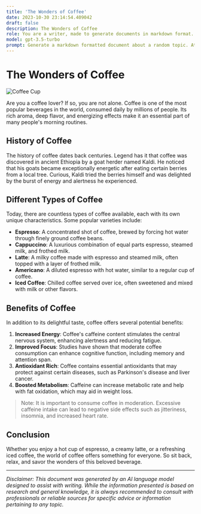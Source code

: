 ```yaml
---
title: 'The Wonders of Coffee'
date: 2023-10-30 23:14:54.409042
draft: false
description: The Wonders of Coffee
role: You are a writer, made to generate documents in markdown format. It is very important that all of the documents you generate are in valid markdown format.
model: gpt-3.5-turbo
prompt: Generate a markdown formatted document about a random topic. At the bottom, include a disclaimer explaining that the document was generated by you. The first line of the document should be the title. Make sure that the entire document is in proper markdown format, using a mix of various tags to make the document visually appealing.
---
```


# The Wonders of Coffee

![Coffee Cup](https://example.com/coffee-cup.jpg)

Are you a coffee lover? If so, you are not alone. Coffee is one of the most popular beverages in the world, consumed daily by millions of people. Its rich aroma, deep flavor, and energizing effects make it an essential part of many people's morning routines.

## History of Coffee

The history of coffee dates back centuries. Legend has it that coffee was discovered in ancient Ethiopia by a goat herder named Kaldi. He noticed that his goats became exceptionally energetic after eating certain berries from a local tree. Curious, Kaldi tried the berries himself and was delighted by the burst of energy and alertness he experienced.

## Different Types of Coffee

Today, there are countless types of coffee available, each with its own unique characteristics. Some popular varieties include:

- **Espresso**: A concentrated shot of coffee, brewed by forcing hot water through finely ground coffee beans.
- **Cappuccino**: A luxurious combination of equal parts espresso, steamed milk, and frothed milk.
- **Latte**: A milky coffee made with espresso and steamed milk, often topped with a layer of frothed milk.
- **Americano**: A diluted espresso with hot water, similar to a regular cup of coffee.
- **Iced Coffee**: Chilled coffee served over ice, often sweetened and mixed with milk or other flavors.

## Benefits of Coffee

In addition to its delightful taste, coffee offers several potential benefits:

1. **Increased Energy**: Coffee's caffeine content stimulates the central nervous system, enhancing alertness and reducing fatigue.
2. **Improved Focus**: Studies have shown that moderate coffee consumption can enhance cognitive function, including memory and attention span.
3. **Antioxidant Rich**: Coffee contains essential antioxidants that may protect against certain diseases, such as Parkinson's disease and liver cancer.
4. **Boosted Metabolism**: Caffeine can increase metabolic rate and help with fat oxidation, which may aid in weight loss.

> Note: It is important to consume coffee in moderation. Excessive caffeine intake can lead to negative side effects such as jitteriness, insomnia, and increased heart rate.

## Conclusion

Whether you enjoy a hot cup of espresso, a creamy latte, or a refreshing iced coffee, the world of coffee offers something for everyone. So sit back, relax, and savor the wonders of this beloved beverage.

---

*Disclaimer: This document was generated by an AI language model designed to assist with writing. While the information presented is based on research and general knowledge, it is always recommended to consult with professionals or reliable sources for specific advice or information pertaining to any topic.*
